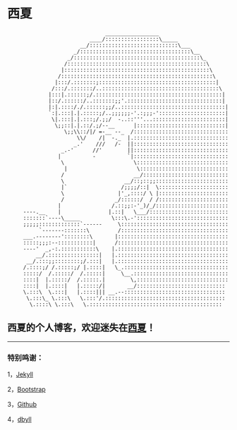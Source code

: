 西夏
=====

                                   _________________
                              ____/:::::::::::::::::\_____
                           __/::::::::::::::::::::::::::::\___
                         _/:::::::::::::::::::::::::::::::::::\__
                       _/::::::::::::::::::::::::::::::::::::::::\_
                      /::::::::::::::::::::::::::::::::::::::::::::\
                     |::::::::::::::::::::::::::::::::::::::::::::::\
                    /::::::::::::::::::::::::::::::::::::::::::::::::\
                   |:::/.:::::::;:::::::::::::::::::::::::::::::::::::|
                  /:::/.:::::::/..:::::::::::::::::::::::::::::::::::::\
                 |:::|.::::::;/.::::::::::::::::::::::::::::::::::::::::|
                 |::/.::::::/..:::::::;;'.::::::::::::::::::::::::::::::|
                 |:|.::::/./.::::::;;/..:::::::::::::::::::::::::::::::::|
                 `:|.:::|.|.:::::;/..;;;;;;-'.:;;;-':::::::::::::::::::::|
                  \|.:::|.|.:::;/.;;/  -..::'''...:::::::::::::::::::::::|
                   \;;::|.|.::/.;/--__      |::::::::::::::::::::::::::::|
                      \;;\\::/|/ =-__ --_  /::::::::::::::::::::::::::::::
                          \\/    /|  -._  |.::::::::::::::::::::::::::::::
                         _.'    ///   /-  ||::::::::::::::::::::::::::::::
                     _.-'      //'        ||::::::::::::::::::::::::::::::
                    |          -          `|::::::::::::::::::::::::::::::
                     \                      \:::::::::::::::::::::::::::::
                      |                      \::::::::::::::::::::::::::::
                     /                      __/:::::::::::::::::::::::::::
                     \                   __/::;::;;:::::::::::::::::::::::
                     |`                 /;;;;/::|  \::::::::::::::::::::::
                     \                 |'_,::::/ \ |::::::::::::::::::::::
                     /                _/::::::/  / /::::::::::::::::::::::
                    |                /.::;;:-'_)/_/:::::::::::::::::::::::
         ----.__    |               |.::|   \___/:::::::::::::::::::::::::
         :::::::`----\_____          \:::\.-':::::::::::::::::::::::::::::
         ;;;;;:::::::::::::`------     \::::::::::::::::::::::::::::::::::
              `-------:::::::\         /::::::::::::::::::::::::::::::::::
         ___.--------'::::::::\       |:::::::::::::::::::::::::::::::::::
         :::::;;;:--:::::::::::|      /:::::::::::::::::::::::::::::::::::
         ----'  _,-:.:::::::::::\    |.:::::::::::::::::::::::::::::::::::
             __/.::::::::::::::::|   |.:::::::::::::::::::::::::::::::::::
          __/.:::;;::::::::;/.:::|   |.:::::::::::::::::::::::::::::::::::
         /.::::;/ /.:::::;/ |.::::|   \_.:::::::::::::::::::::::::::::::::
         :::::/  /.:::::/  /.:::::|     \__.::::::::::::::::::::::::::::::
         ::::|  |.:::::/  /.:::::.|        \,:::::::::::::::::::::::::::::
         ::::|  |.::::|   |.:::::/|       __/::::::::::::::::::::::::::::
         \.:::\  \.:::|   |.::::||| __.--::::::::::::::::::::::::::::::::
          \.:::\_ \.:::\   \.:::'/.::::::::::::::::::::::::::::::::::::::
           \.::::\ \.:::\   \.::::::::::::::::::::::::::::::::::::::::::    

## 西夏的个人博客，欢迎迷失在[西夏][xixia-url]！
---

### 特别鸣谢：

1，[Jekyll][jekyll-url]

2，[Bootstrap][bootstrap-url]

3，[Github][github-url]

4，[dbyll][dbyll-url]

<!-- 文章插图和超链接 -->
[jekyll-url]: http://jekyllrb.com/
[bootstrap-url]: http://getbootstrap.com/
[github-url]: https://github.com/
[dbyll-url]: https://github.com/dbtek/dbyll
[xixia-url]: http://xixia.info/
